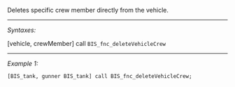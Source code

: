 Deletes specific crew member directly from the vehicle.


---
*Syntaxes:*

[vehicle, crewMember] call `BIS_fnc_deleteVehicleCrew`

---
*Example 1:*

```sqf
[BIS_tank, gunner BIS_tank] call BIS_fnc_deleteVehicleCrew;
```